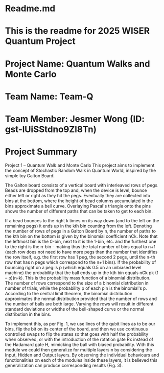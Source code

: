 # Readme.md
# This is the readme for 2025 WISER Quantum Project
# Project Name: Quantum Walks and Monte Carlo
# Team Name: Team-Q
# Team Member: Jesmer Wong (ID: gst-lUiSStdno9Zl8Tn)

# Project Summary
Project 1 – Quantum Walk and Monte Carlo
This project aims to implement the concept of Stochastic Random Walk in Quantum World, inspired by the simple toy Galton Board.

The Galton board consists of a vertical board with interleaved rows of pegs. Beads are dropped from the top and, when the device is level, bounce either left or right as they hit the pegs. Eventually they are collected into bins at the bottom, where the height of bead columns accumulated in the bins approximate a bell curve. Overlaying Pascal's triangle onto the pins shows the number of different paths that can be taken to get to each bin.

If a bead bounces to the right k times on its way down (and to the left on the remaining pegs) it ends up in the kth bin counting from the left. Denoting the number of rows of pegs in a Galton Board by n, the number of paths to the kth bin on the bottom is given by the binomial coefficient nCk. Note that the leftmost bin is the 0-bin, next to it is the 1-bin, etc. and the furthest one to the right is the n-bin - making thus the total number of bins equal to n+1 (each row does not need to have more pegs than the number that identifies the row itself, e.g. the first row has 1 peg, the second 2 pegs, until the n-th row that has n pegs which correspond to the n+1 bins). If the probability of bouncing right on a peg is p (which equals 0.5 on an unbiased level machine) the probability that the ball ends up in the kth bin equals nCk pk (1 – p)(n-k). This is the probability mass function of a binomial distribution. The number of rows correspond to the size of a binomial distribution in number of trials, while the probability p of each pin is the binomial's p. According to the central limit theorem, the binomial distribution approximates the normal distribution provided that the number of rows and the number of balls are both large. Varying the rows will result in different standard deviations or widths of the bell-shaped curve or the normal distribution in the bins.

To implement this, as per Fig. 1, we use lines of the qubit lines as to be our bins, flip the bit on its center of the board, and then we use continuous controlled swaps to flip the states so that goes with half the probability when observed, or with the introduction of the rotation gate Rx instead of the Hadamard gate H, mimicking the ball with biased probability. With this module we could then generalize for multiple layers n by considering the Input, Hidden and Output layers. By observing the individual behaviours and functionalities on each of the modules inside these layers, it is believed this generalization can produce corresponding results (Fig. 3).


